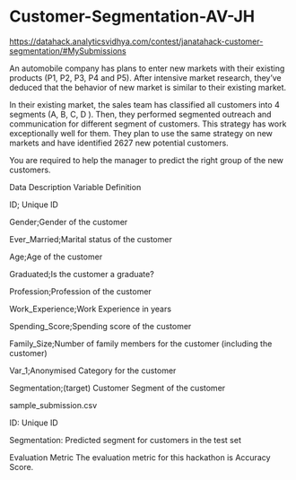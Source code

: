 # Customer-Segmentation-AV-JH


https://datahack.analyticsvidhya.com/contest/janatahack-customer-segmentation/#MySubmissions


An automobile company has plans to enter new markets with their existing products (P1, P2, P3, P4 and P5). After intensive market research, they’ve deduced that the behavior of new market is similar to their existing market. 

In their existing market, the sales team has classified all customers into 4 segments (A, B, C, D ). Then, they performed segmented outreach and communication for different segment of customers. This strategy has work exceptionally well for them. They plan to use the same strategy on new markets and have identified 2627 new potential customers. 

You are required to help the manager to predict the right group of the new customers.



Data Description 
Variable	Definition

ID; Unique ID

Gender;Gender of the customer

Ever_Married;Marital status of the customer

Age;Age of the customer

Graduated;Is the customer a graduate?

Profession;Profession of the customer

Work_Experience;Work Experience in years

Spending_Score;Spending score of the customer

Family_Size;Number of family members for the customer (including the customer)

Var_1;Anonymised Category for the customer

Segmentation;(target) Customer Segment of the customer


sample_submission.csv

ID: Unique ID

Segmentation: Predicted segment for customers in the test set





Evaluation Metric
The evaluation metric for this hackathon is Accuracy Score.

